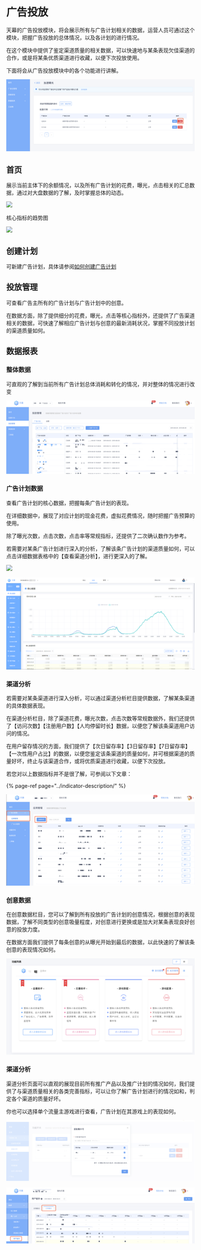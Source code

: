 # 广告投放

天幕的广告投放模块，将会展示所有与广告计划相关的数据，运营人员可通过这个模块，把握广告投放的总体情况，以及各计划的进行情况。

在这个模块中提供了鉴定渠道质量的相关数据，可以快速地与某条表现欠佳渠道的合作，或是将某条优质渠道进行收藏，以便下次投放使用。

下面将会从广告投放模块中的各个功能进行讲解。

![](../../.gitbook/assets/image%20%28131%29.png)

## **首页**

展示当前主体下的余额情况，以及所有广告计划的花费，曝光，点击相关的汇总数据，通过对大盘数据的了解，及时掌握总体的动态。

![](https://cdn.nlark.com/yuque/0/2019/png/254569/1557232337038-32a0de0e-47d4-4670-b45d-92916bb92466.png?x-oss-process=image/resize,w_2000)

核心指标的趋势图

![](https://cdn.nlark.com/yuque/0/2019/png/254569/1557232495507-aa2fbf93-c804-43d5-b42d-489cc538fe08.png?x-oss-process=image/resize,w_2000)

## **创建计划**

可新建广告计划，具体请参阅[如何创建广告计划](../../start/master-start-ad/create-ad.md)

## 投放管理

可查看广告主所有的广告计划与广告计划中的创意。

在数据方面，除了提供细分的花费，曝光，点击等核心指标外，还提供了广告渠道相关的数据，可快速了解相应广告计划与创意的最新消耗状况，掌握不同投放计划的渠道质量如何。

## **数据报表**

### **整体数据**

可直观的了解到当前所有广告计划总体消耗和转化的情况，并对整体的情况进行改变

![](../../.gitbook/assets/image%20%282%29.png)

### 广告计划数据

查看广告计划的核心数据，把握每条广告计划的表现。

在详细数据中，展现了对应计划的现金花费，虚拟花费情况，随时把握广告预算的使用。

除了曝光次数，点击次数，点击率等常规指标，还提供了二次确认数作为参考。

若需要对某条广告计划进行深入的分析，了解该条广告计划的渠道质量如何，可以点击详细数据表格中的【查看渠道分析】，进行更深入的了解。

![](https://cdn.nlark.com/yuque/0/2019/png/254569/1557233356515-24d78a52-587e-4ec1-a4b5-a740eda56603.png?x-oss-process=image/resize,w_2000)

![](../../.gitbook/assets/image%20%28140%29.png)

### 渠道分析

若需要对某条渠道进行深入分析，可以通过渠道分析栏目提供数据，了解某条渠道的具体数据表现。

在渠道分析栏目，除了渠道花费，曝光次数，点击次数等常规数据外，我们还提供了【访问次数】【注册用户数】【人均停留时长】数据，以便您了解该条渠道用户访问的情况。

在用户留存情况的方面，我们提供了【次日留存率】【3日留存率】【7日留存率】【一次性用户占比】的数据，以便您鉴定该条渠道的质量如何，并可根据渠道的质量好坏，终止与该渠道合作，或将优质渠道进行收藏，以便下次投放。

若您对以上数据指标并不是很了解，可参阅以下文章：

{% page-ref page="../indicator-description/" %}

![](../../.gitbook/assets/image%20%2874%29.png)

### 创意数据

在创意数据栏目，您可以了解到所有投放的广告计划的创意情况，根据创意的表现数据，了解不同类型的创意吸量程度，对创意进行更换或是加大对某条表现良好创意的投放力度。

在数据方面我们提供了每条创意的从曝光开始到最后的数据，以此快速的了解该条创意的表现情况如何。

![](../../.gitbook/assets/image%20%28178%29.png)

### 渠道分析

渠道分析页面可以直观的展现目前所有推广产品以及推广计划的情况如何，我们提供了与渠道质量相关的各类完善指标，可以让你了解广告计划进行的情况如和，判定各个渠道的质量好坏。

你也可以选择单个流量主游戏进行查看，广告计划在其游戏上的表现如何。

![](../../.gitbook/assets/image%20%2823%29.png)

![](../../.gitbook/assets/image%20%28148%29.png)

